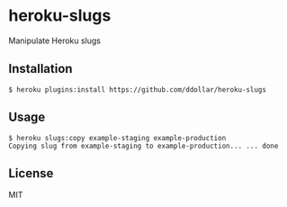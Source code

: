 # heroku-slugs

Manipulate Heroku slugs

## Installation

    $ heroku plugins:install https://github.com/ddollar/heroku-slugs

## Usage

    $ heroku slugs:copy example-staging example-production
    Copying slug from example-staging to example-production... ... done

## License

MIT
